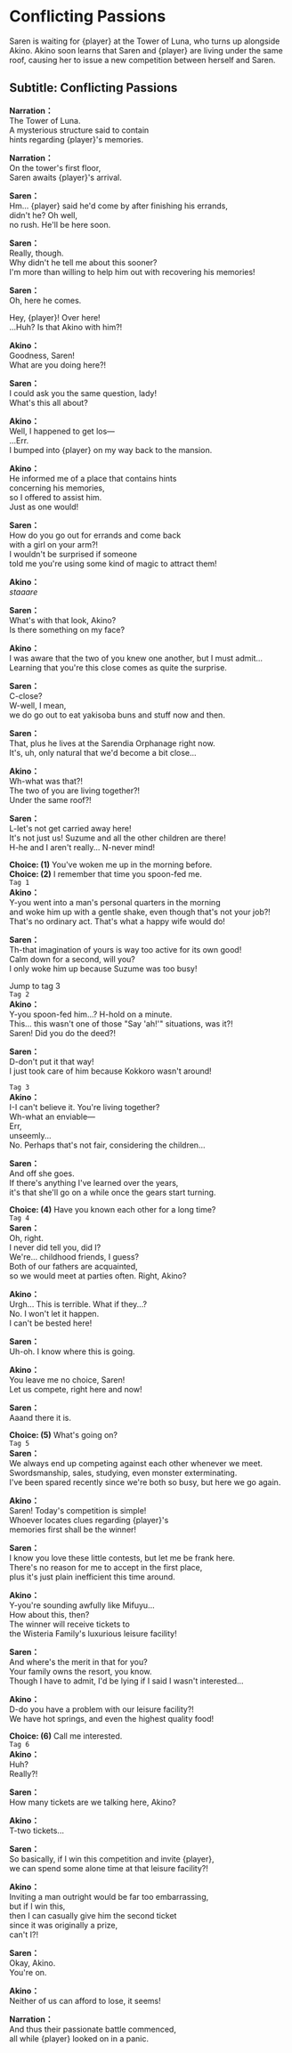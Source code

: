 # Conflicting Passions
Saren is waiting for {player} at the Tower of Luna, who turns up alongside Akino. Akino soon learns that Saren and {player} are living under the same roof, causing her to issue a new competition between herself and Saren.
  
## Subtitle: Conflicting Passions
  
**Narration：**  
The Tower of Luna.  
A mysterious structure said to contain  
hints regarding {player}'s memories.  
  
**Narration：**  
On the tower's first floor,  
Saren awaits {player}'s arrival.  
  
**Saren：**  
Hm... {player} said he'd come by after finishing his errands,  
didn't he? Oh well,  
no rush. He'll be here soon.  
  
**Saren：**  
Really, though.  
Why didn't he tell me about this sooner?  
I'm more than willing to help him out with recovering his memories!  
  
**Saren：**  
Oh, here he comes.  
  
Hey, {player}! Over here!  
...Huh? Is that Akino with him?!  
  
**Akino：**  
Goodness, Saren!  
What are you doing here?!  
  
**Saren：**  
I could ask you the same question, lady!  
What's this all about?  
  
**Akino：**  
Well, I happened to get los—  
...Err.  
I bumped into {player} on my way back to the mansion.  
  
**Akino：**  
He informed me of a place that contains hints  
concerning his memories,  
so I offered to assist him.  
Just as one would!  
  
**Saren：**  
How do you go out for errands and come back  
with a girl on your arm?!  
I wouldn't be surprised if someone  
told me you're using some kind of magic to attract them!  
  
**Akino：**  
*staaare*  
  
**Saren：**  
What's with that look, Akino?  
Is there something on my face?  
  
**Akino：**  
I was aware that the two of you knew one another, but I must admit...  
Learning that you're this close comes as quite the surprise.  
  
**Saren：**  
C-close?  
W-well, I mean,  
we do go out to eat yakisoba buns and stuff now and then.  
  
**Saren：**  
That, plus he lives at the Sarendia Orphanage right now.  
It's, uh, only natural that we'd become a bit close...  
  
**Akino：**  
Wh-what was that?!  
The two of you are living together?!  
Under the same roof?!  
  
**Saren：**  
L-let's not get carried away here!  
It's not just us! Suzume and all the other children are there!  
H-he and I aren't really... N-never mind!  
  
**Choice: (1)**  You've woken me up in the morning before.  
**Choice: (2)**  I remember that time you spoon-fed me.  
`Tag 1`  
**Akino：**  
Y-you went into a man's personal quarters in the morning  
and woke him up with a gentle shake, even though that's not your job?!  
That's no ordinary act. That's what a happy wife would do!  
  
**Saren：**  
Th-that imagination of yours is way too active for its own good!  
Calm down for a second, will you?  
I only woke him up because Suzume was too busy!  
  
Jump to tag 3  
`Tag 2`  
**Akino：**  
Y-you spoon-fed him...? H-hold on a minute.  
This... this wasn't one of those \"Say 'ah!'\" situations, was it?!  
Saren! Did you do the deed?!  
  
**Saren：**  
D-don't put it that way!  
I just took care of him because Kokkoro wasn't around!  
  
`Tag 3`  
**Akino：**  
I-I can't believe it. You're living together?  
Wh-what an enviable—  
Err,  
unseemly...  
No. Perhaps that's not fair, considering the children...  
  
**Saren：**  
And off she goes.  
If there's anything I've learned over the years,  
it's that she'll go on a while once the gears start turning.  
  
**Choice: (4)**  Have you known each other for a long time?  
`Tag 4`  
**Saren：**  
Oh, right.  
I never did tell you, did I?  
We're... childhood friends, I guess?  
Both of our fathers are acquainted,  
so we would meet at parties often. Right, Akino?  
  
**Akino：**  
Urgh... This is terrible. What if they...?  
No. I won't let it happen.  
I can't be bested here!  
  
**Saren：**  
Uh-oh. I know where this is going.  
  
**Akino：**  
You leave me no choice, Saren!  
Let us compete, right here and now!  
  
**Saren：**  
Aaand there it is.  
  
**Choice: (5)**  What's going on?  
`Tag 5`  
**Saren：**  
We always end up competing against each other whenever we meet.  
Swordsmanship, sales, studying, even monster exterminating.  
I've been spared recently since we're both so busy, but here we go again.  
  
**Akino：**  
Saren! Today's competition is simple!  
Whoever locates clues regarding {player}'s  
memories first shall be the winner!  
  
**Saren：**  
I know you love these little contests, but let me be frank here.  
There's no reason for me to accept in the first place,  
plus it's just plain inefficient this time around.  
  
**Akino：**  
Y-you're sounding awfully like Mifuyu...  
How about this, then?  
The winner will receive tickets to  
the Wisteria Family's luxurious leisure facility!  
  
**Saren：**  
And where's the merit in that for you?  
Your family owns the resort, you know.  
Though I have to admit, I'd be lying if I said I wasn't interested...  
  
**Akino：**  
D-do you have a problem with our leisure facility?!  
We have hot springs, and even the highest quality food!  
  
**Choice: (6)**  Call me interested.  
`Tag 6`  
**Akino：**  
Huh?  
Really?!  
  
**Saren：**  
How many tickets are we talking here, Akino?  
  
**Akino：**  
T-two tickets...  
  
**Saren：**  
So basically, if I win this competition and invite {player},  
we can spend some alone time at that leisure facility?!  
  
**Akino：**  
Inviting a man outright would be far too embarrassing,  
but if I win this,  
then I can casually give him the second ticket  
since it was originally a prize,  
can't I?!  
  
**Saren：**  
Okay, Akino.  
You're on.  
  
**Akino：**  
Neither of us can afford to lose, it seems!  
  
**Narration：**  
And thus their passionate battle commenced,  
all while {player} looked on in a panic.  
